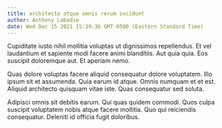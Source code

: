 ```yaml
---
title: architecto atque omnis rerum incidunt
author: Anthony Labadie
date: Wed Dec 15 2021 15:39:36 GMT-0500 (Eastern Standard Time)
---
```

Cupiditate iusto nihil mollitia voluptas ut dignissimos repellendus. Et vel laudantium et sapiente modi facere animi blanditiis. Aut quia quia. Eos suscipit doloremque aut. Et aperiam nemo.

 Quas dolore voluptas facere aliquid consequatur dolore voluptatem. Illo ipsum sit et assumenda. Quia earum id atque. Omnis numquam et et est. Aliquid architecto quisquam vitae iste. Quas consequatur sed soluta.

 Adipisci omnis sit debitis earum. Qui quas quidem commodi. Quos culpa suscipit voluptatem nobis atque facere mollitia. Quo qui reiciendis consequatur. Deleniti id officia fugit doloribus.